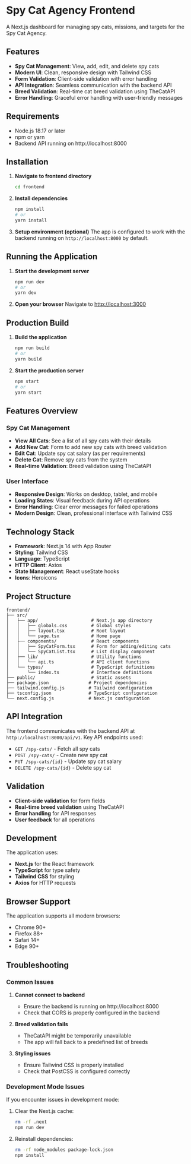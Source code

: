 # Spy Cat Agency Frontend

A Next.js dashboard for managing spy cats, missions, and targets for the Spy Cat Agency.

## Features

- **Spy Cat Management**: View, add, edit, and delete spy cats
- **Modern UI**: Clean, responsive design with Tailwind CSS
- **Form Validation**: Client-side validation with error handling
- **API Integration**: Seamless communication with the backend API
- **Breed Validation**: Real-time cat breed validation using TheCatAPI
- **Error Handling**: Graceful error handling with user-friendly messages

## Requirements

- Node.js 18.17 or later
- npm or yarn
- Backend API running on http://localhost:8000

## Installation

1. **Navigate to frontend directory**
   ```bash
   cd frontend
   ```

2. **Install dependencies**
   ```bash
   npm install
   # or
   yarn install
   ```

3. **Setup environment (optional)**
   The app is configured to work with the backend running on `http://localhost:8000` by default.

## Running the Application

1. **Start the development server**
   ```bash
   npm run dev
   # or
   yarn dev
   ```

2. **Open your browser**
   Navigate to [http://localhost:3000](http://localhost:3000)

## Production Build

1. **Build the application**
   ```bash
   npm run build
   # or
   yarn build
   ```

2. **Start the production server**
   ```bash
   npm start
   # or
   yarn start
   ```

## Features Overview

### Spy Cat Management
- **View All Cats**: See a list of all spy cats with their details
- **Add New Cat**: Form to add new spy cats with breed validation
- **Edit Cat**: Update spy cat salary (as per requirements)
- **Delete Cat**: Remove spy cats from the system
- **Real-time Validation**: Breed validation using TheCatAPI

### User Interface
- **Responsive Design**: Works on desktop, tablet, and mobile
- **Loading States**: Visual feedback during API operations
- **Error Handling**: Clear error messages for failed operations
- **Modern Design**: Clean, professional interface with Tailwind CSS

## Technology Stack

- **Framework**: Next.js 14 with App Router
- **Styling**: Tailwind CSS
- **Language**: TypeScript
- **HTTP Client**: Axios
- **State Management**: React useState hooks
- **Icons**: Heroicons

## Project Structure

```
frontend/
├── src/
│   ├── app/                    # Next.js app directory
│   │   ├── globals.css         # Global styles
│   │   ├── layout.tsx          # Root layout
│   │   └── page.tsx            # Home page
│   ├── components/             # React components
│   │   ├── SpyCatForm.tsx      # Form for adding/editing cats
│   │   └── SpyCatList.tsx      # List display component
│   ├── lib/                    # Utility functions
│   │   └── api.ts              # API client functions
│   └── types/                  # TypeScript definitions
│       └── index.ts            # Interface definitions
├── public/                     # Static assets
├── package.json               # Project dependencies
├── tailwind.config.js         # Tailwind configuration
├── tsconfig.json              # TypeScript configuration
└── next.config.js             # Next.js configuration
```

## API Integration

The frontend communicates with the backend API at `http://localhost:8000/api/v1`. Key API endpoints used:

- `GET /spy-cats/` - Fetch all spy cats
- `POST /spy-cats/` - Create new spy cat
- `PUT /spy-cats/{id}` - Update spy cat salary
- `DELETE /spy-cats/{id}` - Delete spy cat

## Validation

- **Client-side validation** for form fields
- **Real-time breed validation** using TheCatAPI
- **Error handling** for API responses
- **User feedback** for all operations

## Development

The application uses:
- **Next.js** for the React framework
- **TypeScript** for type safety
- **Tailwind CSS** for styling
- **Axios** for HTTP requests

## Browser Support

The application supports all modern browsers:
- Chrome 90+
- Firefox 88+
- Safari 14+
- Edge 90+

## Troubleshooting

### Common Issues

1. **Cannot connect to backend**
   - Ensure the backend is running on http://localhost:8000
   - Check that CORS is properly configured in the backend

2. **Breed validation fails**
   - TheCatAPI might be temporarily unavailable
   - The app will fall back to a predefined list of breeds

3. **Styling issues**
   - Ensure Tailwind CSS is properly installed
   - Check that PostCSS is configured correctly

### Development Mode Issues

If you encounter issues in development mode:

1. Clear the Next.js cache:
   ```bash
   rm -rf .next
   npm run dev
   ```

2. Reinstall dependencies:
   ```bash
   rm -rf node_modules package-lock.json
   npm install
   ``` 